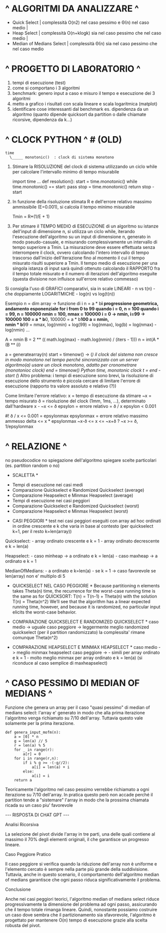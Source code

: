 # ^ ALGORITMI DA ANALIZZARE ^ #

 - Quick Select               |   complessità O(n2) nel caso pessimo e Θ(n) nel caso medio
                              |
 - Heap Select                |   complessità O(n+klogk) sia nel caso pessimo che nel caso medio
                              | 
 - Median of Medians Select   |   complessità Θ(n) sia nel caso pessimo che nel caso medio



# ^ PROGETTO DI LABORATORIO ^ #

1. tempi di esecuzione (test)
2. come si comportano i 3 algoritmi
3. benchmark: genero input a caso e misuro il tempo e esecuzione dei 3 algoritmi
4. metto a grafico i risultati con scala lineare e scala logaritmica (matplot)
5. identificare cose interessanti dal benchmark
    es. dipendenza da un algoritmo (quanto dipende quicksort da partition o dalle chiamate ricorsive, dipendenza da k...)



# ^ CLOCK PYTHON ^ # (OLD)

    time
      \_____ monotonic()  : clock di sistema monotono
	  
1. Stimare la RISOLUZIONE del clock di sistema
        utilizzando un ciclo while per calcolare l'intervallo minimo di tempo misurabile

    import time
    ...
    def resolution():
        start = time.monotonic()
        while time.monotonic() == start:
            pass
        stop = time.monotonic()
        return stop - start

2. In funzione della risoluzione stimata R e dell'errore relativo massimo ammissibile (E=0.001), si calcola il tempo minimo misurabile

    Tmin = R*(1/E + 1)

3. Per stimare il TEMPO MEDIO di ESECUZIONE di un algoritmo su istanze dell'input di dimensione n, si utilizza un ciclo while, iterando l'esecuzione dell'algoritmo su un input di dimensione n,
   generato in modo pseudo-casuale, e misurando complessivamente un intervallo di tempo superiore a Tmin. La misurazione deve essere effettuata senza interrompere il clock, ovvero
   calcolando l'intero intervallo di tempo trascorso dall'inizio dell'iterazione fino al momento il cui il tempo misurato risulti superiore a Tmin. 
   Il tempo medio di esecuzione per una singola istanza di input sarà quindi ottenuto calcolando il RAPPORTO fra il tempo totale misurato e il numero di iterazioni dell'algoritmo eseguite
   (questa divisione non influisce sull'errore relativo commesso)

Si consiglia l'uso di GRAFICI comparativi, sia in scale LINEARI - n vs t(n) - che doppiamente LOGARITMICHE - log(n) vs log(t(n))


Esempio
n = dim array -> funzione di i
n = a * b**i progressione geometrica, andamento esponenziale
for i from 0 to 99
    quando i = 0,  n = 100
    quando i = 99, n = 100000
nmin = 100, nmax = 100000
i = 0 -> nmin, i=99 -> 100000      100 = a * b**0,  100000 = a * b**100
a = nmin,   
nmin * b**99 = nmax,   log(nmin) + log(99) = log(nmax),   log(b) = log(nmax) - log(nmin)   ...     

A = nmin
B = 2 ** (( math.log(max) - math.log(nmin) / (iters - 1)))
n = int(A * (B ** i))

a = generatearray(n)
start = timenow() -> (*) il clock del sistema non cresce in modo monotono nel tempo perché sincronizzato con un server
algoritmo(a)         usare un clock monotono, adatto per cronometrare (monotonioc clock)
end = timenow()      Python time, monotonic clock
t = end - start      (*) Altro problema: i tempi di esecuzione sono brevi, la risoluzione di esecuzione dello strumento è piccola
                        cercare di limitare l'errore di esecuzione (rapporto tra valore assoluto e relativo (?))
                        
Come limitare l'errore relativo:
x = tempo di esecuzione da stimare
~x = tempo misurato
ð = risoluzione del clock (1mm, 1ms, ...), determinato dall'hardware
x - ~x <= ð
epsylon = errore relativo = ð / x
epsylon < 0.001

#! ð / x <= 0.001 = epsylonmax
epsylonmax = errore relativo massimo ammesso
delta <= x * epsylonmax
~x-ð <= x <= ~x+ð ?
~x >= ð,   1/epsylonmax 
 
 
 
# ^ RELAZIONE ^ #

no pseudocodice
no spiegazione dell'algoritmo
spiegare scelte particolari (es. partition random o no)

* SCALETTA *
- Tempi di esecuzione nei casi medi
- Comparazione Quickselect e Randomized Quickselect (average)
- Comparazione Heapselect e Minmax Heapselect (average)
- Tempi di esecuzione nei casi peggiori
- Comparazione Quickselect e Randomized Quickselect (worst)
- Comparazione Heapselect e Minmax Heapselect (worst)

* CASI PEGGIORI *
test nei casi peggiori eseguiti con array ad hoc ordinati in 
ordine crescente e k che varia in base al contesto
(per quickselect k=1, per il resto k=len(array))

Quickselect: - array ordinato crescente e k = 1
             - array ordinato decrescente e k = len(a)
			
Heapselect: - caso minheap -> a ordinato e k = len(a)
            - caso maxheap -> a ordinato e k = 1
			
MedianOfMedians: - a ordinato e k=len(a)
                 - se k = 1 -> caso favorevole se len(array) non
				               e' multiplo di 5

* QUICKSELECT NEL CASO PEGGIORE *
Because partitioning n elements takes Theta(n) time,
the recurrence for the worst-case running time is the same as for QUICKSORT:
T(n) = T(n-1) + Theta(n) with the solution T(n) = Theta(n^2) We’ll see that the algorithm
has a linear expected running time, however, and because it is randomized,
no particular input elicits the worst-case behavior.

* COMPARAZIONE QUICKSELECT E RANDOMIZED QUICKSELECT *
caso medio -> uguale
caso peggiore -> leggermente meglio randomized quickselect (per il partition randomizzato)
				   la complessita' rimane comunque Theta(n^2)

* COMPARAZIONE HEAPSELECT E MINMAX HEAPSELECT *
caso medio -> meglio minmax heapselect
caso peggiore -> - simili per array ordinato e k = 1
                 - molto meglio minmax per array ordinato e k = len(a) 
					         (si riconduce al caso semplice di maxheapselect)



 # ^ CASO PESSIMO DI MEDIAN OF MEDIANS ^

Funzione che genera un array per il caso "quasi pessimo" di median of medians select:
	l'array e' generato in modo che alla prima iterazione l'algoritmo venga richiamato
 	su 7/10 dell'array. Tuttavia questo vale solamente per la prima iterazione.

	def genera_input_mofm(n):
	    a = [0] * n
	    g = len(a) // 5
	    r = len(a) % 5
	    for _ in range(r):
	        a[r] = 0
	    for i in range(r,n):
	        if i % g >= -(-g//2):
	            a[i] = len(a) + i
	        else:
	            a[i] = i
	    return a 


Teoricamente l'algoritmo nel caso pessimo verrebbe richiamato a ogni iterazione su 7/10
dell'array. In pratica questo però non accade perché il partition tende a "sistemare"
l'array in modo che la prossima chiamata ricada su un caso piu' favorevole
 
 --- RISPOSTA DI CHAT GPT ---

Analisi Ricorsiva

La selezione del pivot divide l'array in tre parti, una delle quali contiene al massimo il 
70% degli elementi originali, il che garantisce un progresso lineare.

Caso Peggiore Pratico

Il caso peggiore si verifica quando la riduzione dell'array non è uniforme e l'elemento 
cercato è sempre nella parte più grande della suddivisione. Tuttavia, anche in questo 
scenario, il comportamento dell'algoritmo median of medians garantisce che ogni passo 
riduca significativamente il problema.

Conclusione

Anche nei casi peggiori teorici, l'algoritmo median of medians select riduce progressivamente 
la dimensione del problema ad ogni passo, assicurando che il tempo totale rimanga lineare. 
Quindi, nonostante possiamo costruire un caso dove sembra che il partizionamento sia 
sfavorevole, l'algoritmo è progettato per mantenere O(n) tempo di esecuzione grazie alla 
scelta robusta del pivot.
